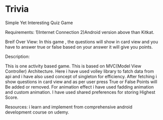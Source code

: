 # Trivia
Simple Yet Interesting Quiz Game

Requirements:
1)Internet Connection
2)Android version above than Kitkat.

Breif Over View:
In this game , the questions will show in card view and you have to answer true or false
based on your answer it will give you points.

Description:

This is one activity based game. 
This is based on MVC(Model View Controller) Architecture.
Here i have used volley library to fatch data from api and  i have  also used concept of singleton for efficiency.
After fetching i show questions in card view and as per user press True or False Points will Be added or removed.
For animation effect i have used fadding animation and custom animation.
I have used shared preferences for storing Highest Score.

Resources:
 i learn and implement from
 comprehensive android development course on udemy.


